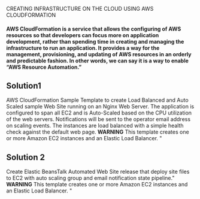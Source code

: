 CREATING INFRASTRUCTURE ON THE CLOUD USING AWS CLOUDFORMATION

#### AWS CloudFormation is a service that allows the configuring of AWS resources so that developers can focus more on application development, rather than spending time in creating and managing the infrastructure to run an application. It provides a way for the management, provisioning, and updating of AWS resources in an orderly and predictable fashion. In other words, we can say it is a way to enable “AWS Resource Automation.”

## Solution1

AWS CloudFormation Sample Template to create Load Balanced and Auto Scaled sample Web Site running on an Nginx Web Server.
The application is configured to span all EC2  and is Auto-Scaled based on the CPU utilization of the web servers.
Notifications will be sent to the operator email address on scaling events.
The instances are load balanced with a simple health check against the default web page.
**WARNING** This template creates one or more Amazon EC2 instances and an Elastic Load Balancer. "

## Solution 2

Create Elastic BeansTalk Automated Web Site release that deploy site files to  EC2 with auto scaling group and email notification state pipeline."
**WARNING** This template creates one or more Amazon EC2 instances and an Elastic Load Balancer. "
